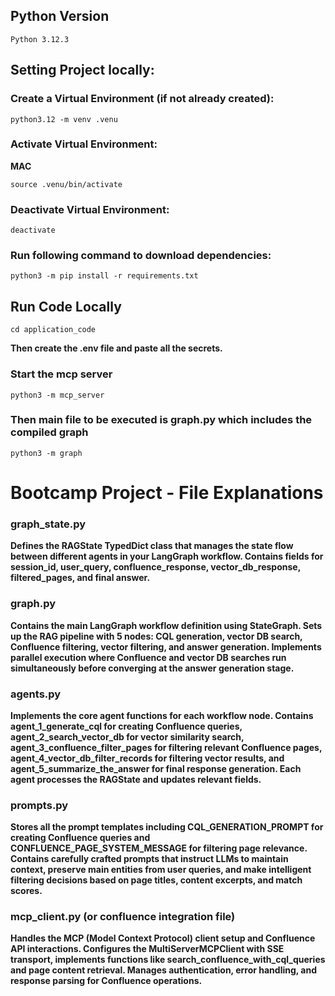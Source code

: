 ## Python Version
```
Python 3.12.3
```

## Setting Project locally:

### Create a Virtual Environment (if not already created):
```
python3.12 -m venv .venu
```

### Activate Virtual Environment:
**MAC** 
```
source .venu/bin/activate
```

### Deactivate Virtual Environment:
```
deactivate
```

### Run following command to download dependencies:
```
python3 -m pip install -r requirements.txt
```


## Run Code Locally

```
cd application_code
```

**Then create the .env file and paste all the secrets.**

### Start the mcp server

```
python3 -m mcp_server
```

### Then main file to be executed is graph.py which includes the compiled graph

```
python3 -m graph
```

# Bootcamp Project - File Explanations

### graph_state.py
**Defines the RAGState TypedDict class that manages the state flow between different agents in your LangGraph workflow. 
Contains fields for session_id, user_query, confluence_response, vector_db_response, filtered_pages, and final answer.**

### graph.py
**Contains the main LangGraph workflow definition using StateGraph. Sets up the RAG pipeline with 5 nodes: CQL generation,
vector DB search, Confluence filtering, vector filtering, and answer generation. Implements parallel execution where Confluence and vector DB 
searches run simultaneously before converging at the answer generation stage.**

### agents.py
**Implements the core agent functions for each workflow node. Contains agent_1_generate_cql for creating Confluence queries, agent_2_search_vector_db 
for vector similarity search, agent_3_confluence_filter_pages for filtering relevant Confluence pages, agent_4_vector_db_filter_records 
for filtering vector results, and agent_5_summarize_the_answer for final response generation. Each agent processes the RAGState and updates relevant fields.**

### prompts.py
**Stores all the prompt templates including CQL_GENERATION_PROMPT for creating Confluence queries and CONFLUENCE_PAGE_SYSTEM_MESSAGE for 
filtering page relevance. Contains carefully crafted prompts that instruct LLMs to maintain context, preserve main entities from user queries, 
and make intelligent filtering decisions based on page titles, content excerpts, and match scores.**

### mcp_client.py (or confluence integration file)
**Handles the MCP (Model Context Protocol) client setup and Confluence API interactions. Configures the MultiServerMCPClient with SSE transport,
implements functions like search_confluence_with_cql_queries and page content retrieval. Manages authentication, error handling, and response
parsing for Confluence operations.**